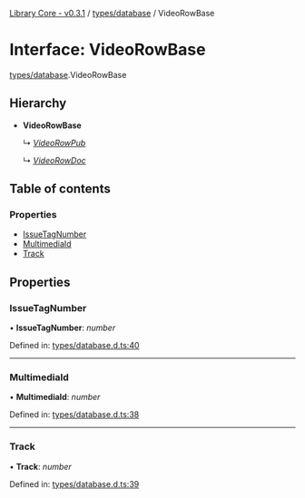[Library Core - v0.3.1](../README.md) / [types/database](../modules/types_database.md) / VideoRowBase

# Interface: VideoRowBase

[types/database](../modules/types_database.md).VideoRowBase

## Hierarchy

- **VideoRowBase**

  ↳ [*VideoRowPub*](types_database.videorowpub.md)

  ↳ [*VideoRowDoc*](types_database.videorowdoc.md)

## Table of contents

### Properties

- [IssueTagNumber](types_database.videorowbase.md#issuetagnumber)
- [MultimediaId](types_database.videorowbase.md#multimediaid)
- [Track](types_database.videorowbase.md#track)

## Properties

### IssueTagNumber

• **IssueTagNumber**: *number*

Defined in: [types/database.d.ts:40](https://github.com/BenShelton/library-api/blob/master/packages/core/types/database.d.ts#L40)

___

### MultimediaId

• **MultimediaId**: *number*

Defined in: [types/database.d.ts:38](https://github.com/BenShelton/library-api/blob/master/packages/core/types/database.d.ts#L38)

___

### Track

• **Track**: *number*

Defined in: [types/database.d.ts:39](https://github.com/BenShelton/library-api/blob/master/packages/core/types/database.d.ts#L39)
